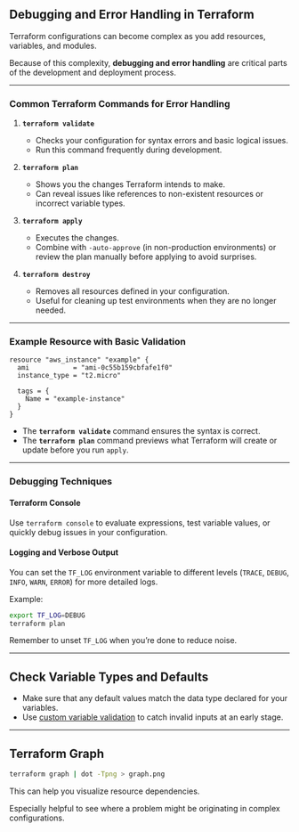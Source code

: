 
## Debugging and Error Handling in Terraform

Terraform configurations can become complex as you add resources, variables, and modules. 

Because of this complexity, **debugging and error handling** are critical parts of the development and deployment process.

---

### Common Terraform Commands for Error Handling

1. **`terraform validate`**  
   - Checks your configuration for syntax errors and basic logical issues.  
   - Run this command frequently during development.

2. **`terraform plan`**  
   - Shows you the changes Terraform intends to make.  
   - Can reveal issues like references to non-existent resources or incorrect variable types.

3. **`terraform apply`**  
   - Executes the changes.  
   - Combine with `-auto-approve` (in non-production environments) or review the plan manually before applying to avoid surprises.

4. **`terraform destroy`**  
   - Removes all resources defined in your configuration.  
   - Useful for cleaning up test environments when they are no longer needed.

---

### Example Resource with Basic Validation

```hcl
resource "aws_instance" "example" {
  ami           = "ami-0c55b159cbfafe1f0"
  instance_type = "t2.micro"

  tags = {
    Name = "example-instance"
  }
}

```

- The **`terraform validate`** command ensures the syntax is correct.  
- The **`terraform plan`** command previews what Terraform will create or update before you run `apply`.

---

### Debugging Techniques

#### Terraform Console
Use `terraform console` to evaluate expressions, test variable values, or quickly debug issues in your configuration.

#### Logging and Verbose Output
You can set the `TF_LOG` environment variable to different levels (`TRACE`, `DEBUG`, `INFO`, `WARN`, `ERROR`) for more detailed logs.

Example:

```bash
export TF_LOG=DEBUG
terraform plan
```

Remember to unset `TF_LOG` when you’re done to reduce noise.

---

## Check Variable Types and Defaults
- Make sure that any default values match the data type declared for your variables.  
- Use [custom variable validation](https://developer.hashicorp.com/terraform/language/values/variables#custom-validation-rules) to catch invalid inputs at an early stage.

---

## Terraform Graph
```bash
terraform graph | dot -Tpng > graph.png
```

This can help you visualize resource dependencies.

Especially helpful to see where a problem might be originating in complex configurations.

